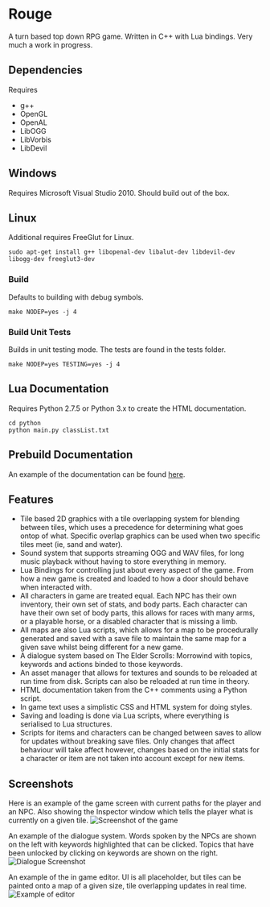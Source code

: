 Rouge
=====

A turn based top down RPG game. Written in C++ with Lua bindings.
Very much a work in progress.

Dependencies
------------

Requires
- g++
- OpenGL
- OpenAL
- LibOGG
- LibVorbis
- LibDevil

Windows
-------

Requires Microsoft Visual Studio 2010.
Should build out of the box.
 
Linux
-----

Additional requires FreeGlut for Linux.

    sudo apt-get install g++ libopenal-dev libalut-dev libdevil-dev libogg-dev freeglut3-dev
    
### Build
Defaults to building with debug symbols.

    make NODEP=yes -j 4
    
### Build Unit Tests
Builds in unit testing mode. The tests are found in the tests folder.

    make NODEP=yes TESTING=yes -j 4

Lua Documentation
-----------------

Requires Python 2.7.5 or Python 3.x to create the HTML documentation.

    cd python
    python main.py classList.txt

Prebuild Documentation
----------------------

An example of the documentation can be found [here](http://astrellon.github.io/Rouge/).

Features
--------

- Tile based 2D graphics with a tile overlapping system for blending 
  between tiles, which uses a precedence for determining what goes 
  ontop of what. Specific overlap 
  graphics can be used when two specific tiles meet (ie, sand and water).
- Sound system that supports streaming OGG and WAV files, for long music 
  playback without having to store everything in memory.
- Lua Bindings for controlling just about every aspect of the game.
  From how a new game is created and loaded to how a door should behave
  when interacted with.
- All characters in game are treated equal. Each NPC has their own inventory,
  their own set of stats, and body parts. Each character can have their own
  set of body parts, this allows for races with many arms, or a playable
  horse, or a disabled character that is missing a limb.
- All maps are also Lua scripts, which allows for a map to be procedurally
  generated and saved with a save file to maintain the same map for a given
  save whilst being different for a new game.
- A dialogue system based on The Elder Scrolls: Morrowind with topics, 
  keywords and actions binded to those keywords.
- An asset manager that allows for textures and sounds to be reloaded at run
  time from disk. Scripts can also be reloaded at run time in theory.
- HTML documentation taken from the C++ comments using a Python script.
- In game text uses a simplistic CSS and HTML system for doing styles.
- Saving and loading is done via Lua scripts, where everything is serialised
  to Lua structures.
- Scripts for items and characters can be changed between saves to allow for
  updates without breaking save files. Only changes that affect behaviour
  will take affect however, changes based on the initial stats for a character
  or item are not taken into account except for new items.

Screenshots
-----------

Here is an example of the game screen with current paths for the player and
an NPC. Also showing the Inspector window which tells the player what is 
currently on a given tile. ![Screenshot of the game](http://i.imgur.com/Ntkdf7n.png)

An example of the dialogue system. Words spoken by the NPCs are shown on the 
left with keywords highlighted that can be clicked. Topics that have been 
unlocked by clicking on keywords are shown on the right. ![Dialogue Screenshot](http://i.imgur.com/EYZO3OP.png)

An example of the in game editor. UI is all placeholder, but tiles can be 
painted onto a map of a given size, tile overlapping updates in real time.
![Example of editor](http://i.imgur.com/xQdAVPk.png)
